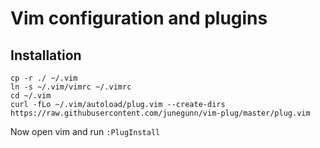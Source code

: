 # Vim configuration and plugins

## Installation

    cp -r ./ ~/.vim
    ln -s ~/.vim/vimrc ~/.vimrc
    cd ~/.vim
    curl -fLo ~/.vim/autoload/plug.vim --create-dirs https://raw.githubusercontent.com/junegunn/vim-plug/master/plug.vim

Now open vim and run `:PlugInstall`
